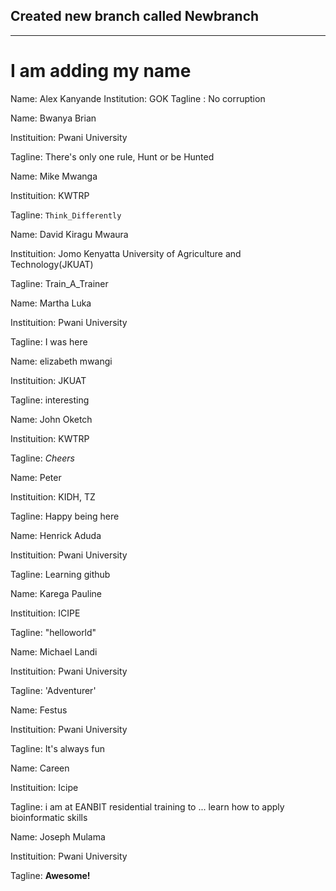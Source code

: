 ## Created new branch called Newbranch
***






# I am adding my name
Name: Alex Kanyande
Institution: GOK
Tagline : No corruption


Name: Bwanya Brian

Instituition: Pwani University 

Tagline: There's only one rule, Hunt or be Hunted


Name: Mike Mwanga

Instituition: KWTRP

Tagline: `Think_Differently`


Name: David Kiragu Mwaura

Instituition: Jomo Kenyatta University of Agriculture and Technology(JKUAT)

Tagline: Train_A_Trainer


Name: Martha Luka

Instituition: Pwani University

Tagline: I was here


Name: elizabeth mwangi

Instituition: JKUAT

Tagline: interesting


Name: John Oketch 

Instituition: KWTRP

Tagline: *Cheers*


Name: Peter

Instituition: KIDH, TZ

Tagline: Happy being here


Name: Henrick Aduda

Instituition: Pwani University

Tagline: Learning github


Name: Karega Pauline

Instituition: ICIPE

Tagline: "helloworld"


Name: Michael Landi 

Instituition: Pwani University 

Tagline: 'Adventurer'


Name: Festus 

Instituition: Pwani University

Tagline: It's always fun


Name: Careen 

Instituition: Icipe 

Tagline: i am at EANBIT residential training  to ... learn  how to apply bioinformatic skills 


Name: Joseph Mulama 

Instituition: Pwani University 

Tagline: **Awesome!**

